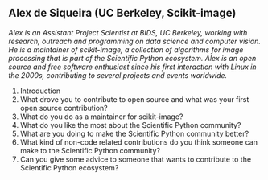 ## Alex de Siqueira (UC Berkeley, Scikit-image)

*Alex is an Assistant Project Scientist at BIDS, UC Berkeley, working with research, outreach and programming on data science and computer vision. He is a maintainer of scikit-image, a collection of algorithms for image processing that is part of the Scientific Python ecosystem. Alex is an open source and free software enthusiast since his first interaction with Linux in the 2000s, contributing to several projects and events worldwide.*

1. Introduction
2. What drove you to contribute to open source and what was your first open source contribution? 
3. What do you do as a maintainer for scikit-image? 
4. What do you like the most about the Scientific Python community? 
5. What are you doing to make the Scientific Python community better? 
6. What kind of non-code related contributions do you think someone can make to the Scientific Python community? 
7. Can you give some advice to someone that wants to contribute to the Scientific Python ecosystem?

